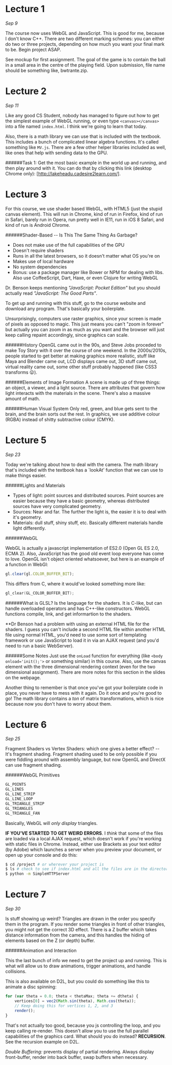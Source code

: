 Lecture 1
=========

*Sep 9*

The course now uses WebGL and JavaScript. This is good for me, because I don't know C++. There are two different marking schemes: you can either do two or three projects, depending on how much you want your final mark to be. Begin project ASAP.

See mockup for first assignment. The goal of the game is to contain the ball in a small area in the centre of the playing field. Upon submission, file name should be something like, bwtrante.zip.

Lecture 2
=========

*Sep 11*

Like any good CS Student, nobody has managed to figure out how to get the simplest example of WebGL running, or even type `<canvas></canvas>` into a file named `index.html`. I think we're going to learn that today.

Also, there is a math library we can use that is included with the textbook. This includes a bunch of complicated linear algebra functions.  It's called something like `MV.js`. There are a few other helper libraries included as well, like ones that help with sending data to the GPU.

######Task 1: Get the most basic example in the world up and running, and then play around with it. You can do that by clicking this link (desktop Chrome only): [http://lakeheadu.cadesire2learn.com/].

Lecture 3
=========

For this course, we use shader based WebGL, with HTML5 (just the stupid canvas element). This will run in Chrome, kind of run in Firefox, kind of run in Safari, barely run in Opera, run pretty well in IE11, run in iOS 8 Safari, and kind of run is Android Chrome.

######Shader-Based -- Is This The Same Thing As Garbage?
- Does not make use of the full capabilities of the GPU
- Doesn't require shaders
- Runs in all the latest browsers, so it doesn't matter what OS you're on
- Makes use of local hardware
- No system dependencies
- Bonus: use a package manager like Bower or NPM for dealing with libs. Also use CoffeeScript, Dart, Haxe, or even Clojure for writing WebGL

Dr. Benson keeps mentioning *"JavaScript: Pocket Edition"* but you should actually read *"JavaScript: The Good Parts"*.

To get up and running with this stuff, go to the course website and download any program. That's basically your boilerplate.

Unsurprisingly, computers use raster graphics, since your screen is made of pixels as opposed to magic. This just means you can't "zoom in forever" but actually you can zoom in as much as you want and the browser will just keep calling repaint accordingly, since graphics can scale.

######History
OpenGL came out in the 90s, and Steve Jobs proceded to make Toy Story with it over the course of one weekend. In the 2000s/2010s, people started to get better at making graphics more realistic, stuff like Maya and Blender came out, LCD displays came out, 3D stuff came out, virtual reality came out, some other stuff probably happened (like CSS3 transforms 😛).

######Elements of Image Formation
A scene is made up of three things: an object, a viewer, and a light source. There are attributes that govern how light interacts with the materials in the scene. There's also a massive amount of math.

######Human Visual System
Only red, green, and blue gets sent to the brain, and the brain sorts out the rest. In graphics, we use additive colour (RGBA) instead of shitty subtractive colour (CMYK).

Lecture 5
=========

*Sep 23*

Today we're talking about how to deal with the camera. The math library that's included with the textbook has a `lookAt' function that we can use to make things easier. 

######Lights and Materials

- Types of light: point sources and distributed sources.  Point sources are easier because they have a basic geometry, whereas distributed sources have very complicated geometry.
- Sources: Near and far. The further the light is, the easier it is to deal with it's geometry.
- Materials: dull stuff, shiny stuff, etc. Basically different materials handle light differently.

######WebGL

WebGL is actually a javascript implementation of ES2.0 (Open GL ES 2.0, ECMA 2). Also, JavaScript has the good old event loop everyone has come to love. OpenGL isn't object oriented whatsoever, but here is an example of a function in WebGl:
```javascript
gl.clear(gl.COLOR_BUFFER_BIT);
```

This differs from C, where it would've looked something more like:
```C
gl_clear(GL_COLOR_BUFFER_BIT);
```

######What is GLSL?
Is the language for the shaders. It is C-like, but can handle overloaded operators and has C++-like constructors. WebGL functions compile, link, and get informartion to the shaders.

**Dr Benson had a problem with using an external HTML file for the shaders. I guess you can't include a second HTML file within another HTML file using normal HTML, you'd need to use some sort of templating framework or use JavaScript to load it in via an AJAX request (and you'd need to run a basic WebServer).

######Some Notes
Just use the `onLoad` function for everything (like `<body onload='init();'>` or something similar) in this course. Also, use the canvas element with the three dimensional rendering context (even for the two dimensional assignment). There are more notes for this section in the slides on the webpage.

Another thing to remember is that once you've got your boilerplate code in place, you never have to mess with it again. Do it once and you're good to go! The math library contains a *ton* of matrix transformations, which is nice because now you don't have to worry about them.

Lecture 6
=========

*Sep 25*

Fragment Shaders vs Vertex Shaders: which one gives a better effect? -- It's fragment shading. Fragment shading used to be only possible if you were fiddling around with assembly language, but now OpenGL and DirectX can use fragment shading. 

######WebGL Primitives
```javascript
GL_POINTS
GL_LINES
GL_LINE_STRIP
GL_LINE_LOOP
GL_TRIANGLE_STRIP
GL_TRIANGLES
GL_TRIANGLE_FAN
```

Basically, WebGL will *only display* triangles.

**IF YOU'VE STARTED TO GET WEIRD ERRORS**. I *think* that some of the files are loaded via a local AJAX request, which doesn't work if you're working with static files in Chrome. Instead, either use Brackets as your text editor (by Adobe) which launches a server when you preview your document, or open up your console and do this:
```bash
$ cd /project # or wherever your project is
$ ls # check to see if index.html and all the files are in the directory
$ python -m SimpleHTTPServer
```

Lecture 7
=========

*Sep 30*

Is stuff showing up weird? Triangles are drawn in the order you specify them in the program. If you render some triangles in front of other triangles, you might not get the correct 3D effect. There is a Z buffer whicih takes distance information from the camera, and this handles the hiding of elements based on the Z (or depth) buffer.  

######Animation and Interaction

This the last bunch of info we need to get the project up and running. This is what will allow us to draw animations, trigger animations, and handle collisions.

This is also available on D2L, but you could do something like this to animate a disc spinning:

```javascript
for (var theta = 0.0; theta < thetaMax; theta += dtheta) {
	vertices[0] = vec2(Math.sin(theta), Math.cos(theta));
	// Keep doing this for vertices 1, 2, and 3
	render();
}
```

That's not actually too good, because you js controlling the loop, and you keep calling re-render. This doesn't allow you to use the full parallel capabilities of the graphics card. What should you do instead? **RECURSION**. See the recursion example on D2L.


*Double Buffering:* prevents display of partial rendering. Always display front-buffer, render into back buffer, swap buffers when necessary.



